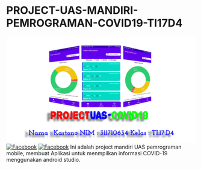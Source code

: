 # PROJECT-UAS-MANDIRI-PEMROGRAMAN-COVID19-TI17D4
![Screenshot](screenshot.png)
[![Facebook](https://img.shields.io/badge/Facebook-Tono%20Bin%20Saleh-blue.svg?style=flat)](http://facebook.com/tonoborgesz.thea)
[![Facebook](https://img.shields.io/badge/Facebook-Tono%20Bin%20Saleh-blue.svg?style=flat)](http://facebook.com/tonoborgesz.thea)
Ini adalah project mandiri UAS pemrograman mobile, membuat Aplikasi untuk menmpilkan informasi COVID-19 menggunakan android studio.



